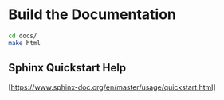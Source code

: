 # Build the Documentation

```bash
cd docs/
make html
```

## Sphinx Quickstart Help

[https://www.sphinx-doc.org/en/master/usage/quickstart.html]
